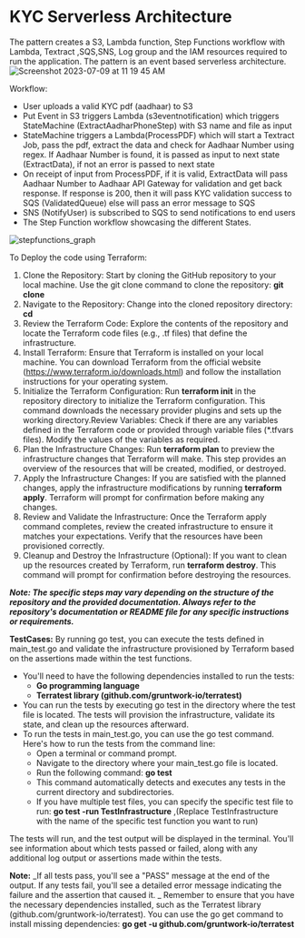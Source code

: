 # KYC Serverless Architecture
The pattern creates a S3, Lambda function, Step Functions workflow with Lambda, Textract ,SQS,SNS, Log group and the IAM resources required to run the application. The pattern is an event based serverless architecture.
![Screenshot 2023-07-09 at 11 19 45 AM](https://github.com/paulkannan/kycserverless/assets/46925641/efb22a04-05e1-43d0-805f-91e6ff34d51a)

Workflow:

  - User uploads a valid KYC pdf (aadhaar) to S3
  - Put Event in S3 triggers Lambda (s3eventnotification) which triggers StateMachine (ExtractAadharPhoneStep) with S3 name and file as input
  - StateMachine triggers a Lambda(ProcessPDF) which will start a Textract Job, pass the pdf, extract the data and check for Aadhaar Number using regex. If Aadhaar Number is found, it is passed as input 
    to next state (ExtractData), if not an error is passed to next state 
  - On receipt of input from ProcessPDF, if it is valid, ExtractData will pass Aadhaar Number to Aadhaar API Gateway for validation and get back response. If response is 200, then it will pass KYC 
    validation success to SQS (ValidatedQueue) else will pass an error message to SQS
  - SNS (NotifyUser) is subscribed to SQS to send notifications to end users
  - The Step Function workflow showcasing the different States.




![stepfunctions_graph](https://github.com/paulkannan/kycserverless/assets/46925641/406206ae-d1d4-4fd0-a722-341cb0ec89ff)

To Deploy the code using Terraform:

1. Clone the Repository: Start by cloning the GitHub repository to your local machine. Use the git clone command to clone the repository: **git clone <repository-url>**
2. Navigate to the Repository: Change into the cloned repository directory:  **cd <repository-directory>**
3. Review the Terraform Code: Explore the contents of the repository and locate the Terraform code files (e.g., .tf files) that define the infrastructure.
4. Install Terraform: Ensure that Terraform is installed on your local machine. You can download Terraform from the official website (https://www.terraform.io/downloads.html) and follow the installation instructions for your operating system.
5. Initialize the Terraform Configuration: Run **terraform init** in the repository directory to initialize the Terraform configuration. This command downloads the necessary provider plugins and sets up the working directory.Review Variables: Check if there are any variables defined in the Terraform code or provided through variable files (*.tfvars files). Modify the values of the variables as required.
6. Plan the Infrastructure Changes: Run **terraform plan** to preview the infrastructure changes that Terraform will make. This step provides an overview of the resources that will be created, modified, or destroyed.
7. Apply the Infrastructure Changes: If you are satisfied with the planned changes, apply the infrastructure modifications by running **terraform apply**. Terraform will prompt for confirmation before making any changes.
8. Review and Validate the Infrastructure: Once the Terraform apply command completes, review the created infrastructure to ensure it matches your expectations. Verify that the resources have been provisioned correctly.
9. Cleanup and Destroy the Infrastructure (Optional): If you want to clean up the resources created by Terraform, run **terraform destroy**. This command will prompt for confirmation before destroying the resources.

**_Note: The specific steps may vary depending on the structure of the repository and the provided documentation. Always refer to the repository's documentation or README file for any specific instructions or requirements._**

**TestCases:**
By running go test, you can execute the tests defined in main_test.go and validate the infrastructure provisioned by Terraform based on the assertions made within the test functions.
  - You'll need to have the following dependencies installed to run the tests:
    - **Go programming language**
    - **Terratest library (github.com/gruntwork-io/terratest)**
  - You can run the tests by executing go test in the directory where the test file is located. The tests will provision the infrastructure, validate its state, and clean up the resources afterward.
  - To run the tests in main_test.go, you can use the go test command. Here's how to run the tests from the command line:
      -  Open a terminal or command prompt.
      -  Navigate to the directory where your main_test.go file is located.
      -  Run the following command: **go test**
      -  This command automatically detects and executes any tests in the current directory and subdirectories.
      -  If you have multiple test files, you can specify the specific test file to run: **go test -run TestInfrastructure** ,(Replace TestInfrastructure with the name of the specific test function you           want to run)

The tests will run, and the test output will be displayed in the terminal. You'll see information about which tests passed or failed, along with any additional log output or assertions made within the tests.

**Note:** _If all tests pass, you'll see a "PASS" message at the end of the output. If any tests fail, you'll see a detailed error message indicating the failure and the assertion that caused it.
_
Remember to ensure that you have the necessary dependencies installed, such as the Terratest library (github.com/gruntwork-io/terratest). You can use the go get command to install missing dependencies:
**go get -u github.com/gruntwork-io/terratest**
